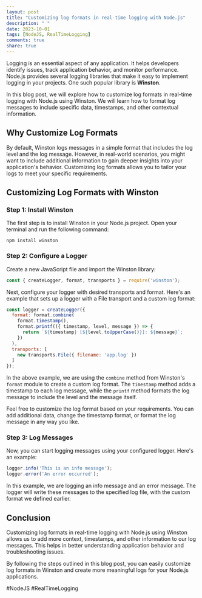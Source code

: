 ```yaml
---
layout: post
title: "Customizing log formats in real-time logging with Node.js"
description: " "
date: 2023-10-01
tags: [NodeJS, RealTimeLogging]
comments: true
share: true
---
```


Logging is an essential aspect of any application. It helps developers identify issues, track application behavior, and monitor performance. Node.js provides several logging libraries that make it easy to implement logging in your projects. One such popular library is **Winston**.

In this blog post, we will explore how to customize log formats in real-time logging with Node.js using Winston. We will learn how to format log messages to include specific data, timestamps, and other contextual information.

## Why Customize Log Formats

By default, Winston logs messages in a simple format that includes the log level and the log message. However, in real-world scenarios, you might want to include additional information to gain deeper insights into your application's behavior. Customizing log formats allows you to tailor your logs to meet your specific requirements.

## Customizing Log Formats with Winston

### Step 1: Install Winston

The first step is to install Winston in your Node.js project. Open your terminal and run the following command:

```
npm install winston
```

### Step 2: Configure a Logger

Create a new JavaScript file and import the Winston library:

```javascript
const { createLogger, format, transports } = require('winston');
```

Next, configure your logger with desired transports and format. Here's an example that sets up a logger with a File transport and a custom log format:

```javascript
const logger = createLogger({
  format: format.combine(
    format.timestamp(),
    format.printf(({ timestamp, level, message }) => {
      return `${timestamp} [${level.toUpperCase()}]: ${message}`;
    })
  ),
  transports: [
    new transports.File({ filename: 'app.log' })
  ]
});
```

In the above example, we are using the `combine` method from Winston's `format` module to create a custom log format. The `timestamp` method adds a timestamp to each log message, while the `printf` method formats the log message to include the level and the message itself.

Feel free to customize the log format based on your requirements. You can add additional data, change the timestamp format, or format the log message in any way you like.

### Step 3: Log Messages

Now, you can start logging messages using your configured logger. Here's an example:

```javascript
logger.info('This is an info message');
logger.error('An error occurred');
```

In this example, we are logging an info message and an error message. The logger will write these messages to the specified log file, with the custom format we defined earlier.

## Conclusion

Customizing log formats in real-time logging with Node.js using Winston allows us to add more context, timestamps, and other information to our log messages. This helps in better understanding application behavior and troubleshooting issues.

By following the steps outlined in this blog post, you can easily customize log formats in Winston and create more meaningful logs for your Node.js applications.

#NodeJS #RealTimeLogging